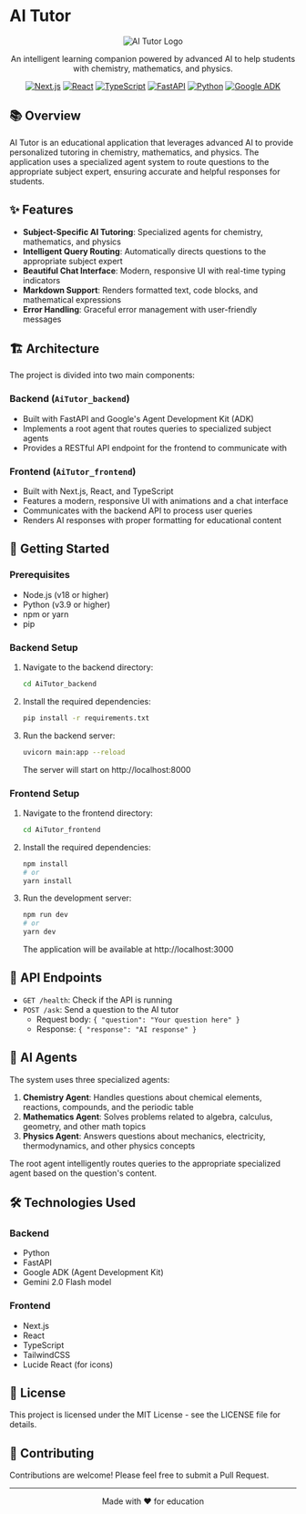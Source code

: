 # AI Tutor

<div align="center">

![AI Tutor Logo](https://img.shields.io/badge/AI-Tutor-blueviolet?style=for-the-badge&logo=robot&logoColor=white)

An intelligent learning companion powered by advanced AI to help students with chemistry, mathematics, and physics.

[![Next.js](https://img.shields.io/badge/frontend-Next.js-black?style=flat-square&logo=next.js)](https://nextjs.org/)
[![React](https://img.shields.io/badge/frontend-React-blue?style=flat-square&logo=react)](https://reactjs.org/)
[![TypeScript](https://img.shields.io/badge/language-TypeScript-blue?style=flat-square&logo=typescript)](https://www.typescriptlang.org/)
[![FastAPI](https://img.shields.io/badge/backend-FastAPI-teal?style=flat-square&logo=fastapi)](https://fastapi.tiangolo.com/)
[![Python](https://img.shields.io/badge/language-Python-yellow?style=flat-square&logo=python)](https://www.python.org/)
[![Google ADK](https://img.shields.io/badge/AI-Google_ADK-red?style=flat-square&logo=google)](https://developers.generativeai.google/)

</div>

## 📚 Overview

AI Tutor is an educational application that leverages advanced AI to provide personalized tutoring in chemistry, mathematics, and physics. The application uses a specialized agent system to route questions to the appropriate subject expert, ensuring accurate and helpful responses for students.

## ✨ Features

- **Subject-Specific AI Tutoring**: Specialized agents for chemistry, mathematics, and physics
- **Intelligent Query Routing**: Automatically directs questions to the appropriate subject expert
- **Beautiful Chat Interface**: Modern, responsive UI with real-time typing indicators
- **Markdown Support**: Renders formatted text, code blocks, and mathematical expressions
- **Error Handling**: Graceful error management with user-friendly messages

## 🏗️ Architecture

The project is divided into two main components:

### Backend (`AiTutor_backend`)

- Built with FastAPI and Google's Agent Development Kit (ADK)
- Implements a root agent that routes queries to specialized subject agents
- Provides a RESTful API endpoint for the frontend to communicate with

### Frontend (`AiTutor_frontend`)

- Built with Next.js, React, and TypeScript
- Features a modern, responsive UI with animations and a chat interface
- Communicates with the backend API to process user queries
- Renders AI responses with proper formatting for educational content

## 🚀 Getting Started

### Prerequisites

- Node.js (v18 or higher)
- Python (v3.9 or higher)
- npm or yarn
- pip

### Backend Setup

1. Navigate to the backend directory:
   ```bash
   cd AiTutor_backend
   ```

2. Install the required dependencies:
   ```bash
   pip install -r requirements.txt
   ```

3. Run the backend server:
   ```bash
   uvicorn main:app --reload
   ```
   The server will start on http://localhost:8000

### Frontend Setup

1. Navigate to the frontend directory:
   ```bash
   cd AiTutor_frontend
   ```

2. Install the required dependencies:
   ```bash
   npm install
   # or
   yarn install
   ```

3. Run the development server:
   ```bash
   npm run dev
   # or
   yarn dev
   ```
   The application will be available at http://localhost:3000

## 🔧 API Endpoints

- `GET /health`: Check if the API is running
- `POST /ask`: Send a question to the AI tutor
  - Request body: `{ "question": "Your question here" }`
  - Response: `{ "response": "AI response" }`

## 🧠 AI Agents

The system uses three specialized agents:

1. **Chemistry Agent**: Handles questions about chemical elements, reactions, compounds, and the periodic table
2. **Mathematics Agent**: Solves problems related to algebra, calculus, geometry, and other math topics
3. **Physics Agent**: Answers questions about mechanics, electricity, thermodynamics, and other physics concepts

The root agent intelligently routes queries to the appropriate specialized agent based on the question's content.

## 🛠️ Technologies Used

### Backend
- Python
- FastAPI
- Google ADK (Agent Development Kit)
- Gemini 2.0 Flash model

### Frontend
- Next.js
- React
- TypeScript
- TailwindCSS
- Lucide React (for icons)

## 📝 License

This project is licensed under the MIT License - see the LICENSE file for details.

## 🤝 Contributing

Contributions are welcome! Please feel free to submit a Pull Request.

---

<div align="center">

Made with ❤️ for education

</div>
